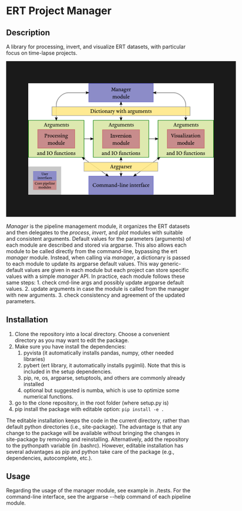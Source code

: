 # ERT Project Manager #

## Description ##

A library for processing, invert, and visualize ERT datasets, with particular focus on time-lapse projects.

<p align="center"><img src="ERTpm.png" width=600 border=60></p>

*Manager* is the pipeline management module, it organizes the ERT datasets and then delegates to the *process*, *invert*, and *plot* modules with suitable and consistent arguments.
Default values for the parameters (arguments) of each module are described and stored via argparse.
This also allows each module to be called directly from the command-line, bypassing the ert *manager* module.
Instead, when calling via *manager*, a dictionary is passed to each module to update its argparse default values.
This way generic-default values are given in each module but each project can store specific values with a simple *manager* API.
In practice, each module follows these same steps:
    1. check cmd-line args and possibly update argparse default values.
    2. update arguments in case the module is called from the manager with new arguments.
    3. check consistency and agreement of the updated parameters.

## Installation ##

1. Clone the repository into a local directory. Choose a convenient directory as you may want to edit the package.
2. Make sure you have install the dependencies:
    1. pyvista (it automatically installs pandas, numpy, other needed libraries)
    2. pybert (ert library, it automatically installs pygimli). Note that this is included in the setup dependencies.
    3. pip, re, os, argparse, setuptools, and others are commonly already installed
    4. optional but suggested is numba, which is use to optimize some numerical functions.
3. go to the clone repository, in the root folder (where setup.py is)
4. pip install the package with editable option: `pip install -e .`

The editable installation keeps the code in the current directory, rather than default python directories (i.e., site-package).
The advantage is that any change to the package will be available without bringing the changes in site-package by removing and reinstalling.
Alternatively, add the repository to the pythonpath variable (in .bashrc).
However, editable installation has several advantages as pip and python take care of the package (e.g., dependencies, autocomplete, etc.).

## Usage ##

Regarding the usage of the manager module, see example in ./tests.
For the command-line interface, see the argparse --help command of each pipeline module.
